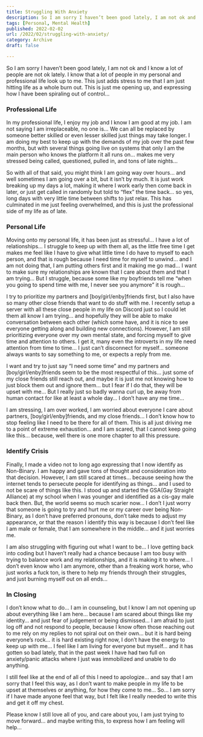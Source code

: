 ```yaml
---
title: Struggling With Anxiety
description: So I am sorry I haven’t been good lately, I am not ok and I know a lot of people are not ok lately. I know that a lot of people in my personal and professional life look up to me.
tags: [Personal, Mental Health]
published: 2022-02-02
url: /2022/02/struggling-with-anxiety/
category: Archive
draft: false

---
```


So I am sorry I haven’t been good lately, I am not ok and I know a lot of people are not ok lately. I know that a lot of people in my personal and professional life look up to me. This just adds stress to me that I am just hitting life as a whole burn out. This is just me opening up, and expressing how I have been spiraling out of control… 

### Professional Life

In my professional life, I enjoy my job and I know I am good at my job. I am not saying I am irreplaceable, no one is… We can all be replaced by someone better skilled or even lesser skilled just things may take longer. I am doing my best to keep up with the demands of my job over the past few months, but with several things going live on systems that only I am the main person who knows the platform it all runs on… makes me very stressed being called, questioned, pulled in, and tons of late nights…

So with all of that said, you might think I am going way over hours… and well sometimes I am going over a bit, but it isn’t by much. It is just work breaking up my days a lot, making it where I work early then come back in later, or just get called in randomly but told to “flex” the time back… so yes, long days with very little time between shifts to just relax. This has culminated in me just feeling overwhelmed, and this is just the professional side of my life as of late.

### Personal Life

Moving onto my personal life, it has been just as stressful… I have a lot of relationships… I struggle to keep up with them all, as the little free time I get makes me feel like I have to give what little time I do have to myself to each person, and that is rough because I need time for myself to unwind… and I am not doing that, I am putting others first and it making me go mad… I want to make sure my relationships are known that I care about them and that I am trying… But I struggle, because some like my boyfriends tell me “when you going to spend time with me, I never see you anymore” it is rough…

I try to prioritize my partners and [boy/girl/enby]friends first, but I also have so many other close friends that want to do stuff with me. I recently setup a server with all these close people in my life on Discord just so I could let them all know I am trying… and hopefully they will be able to make conversation between each other (which some have, and it is nice to see everyone getting along and building new connections). However, I am still prioritizing everyone over my own mental state, and forcing myself to give time and attention to others. I get it, many even the introverts in my life need attention from time to time… I just can’t disconnect for myself… someone always wants to say something to me, or expects a reply from me.

I want and try to just say “I need some time” and my partners and [boy/girl/enby]friends seem to be the most respectful of this… just some of my close friends still reach out, and maybe it is just me not knowing how to just block them out and ignore them… but I fear if I do that, they will be upset with me… But I really just so badly wanna curl up, be away from human contact for like at least a whole day… I don’t have any me time…

I am stressing, I am over worked, I am worried about everyone I care about partners, [boy/girl/enby]friends, and my close friends… I don’t know how to stop feeling like I need to be there for all of them. This is all just driving me to a point of extreme exhaustion… and I am scared, that I cannot keep going like this… because, well there is one more chapter to all this pressure.

### Identify Crisis

Finally, I made a video not to long ago expressing that I now identify as Non-Binary. I am happy and gave tons of thought and consideration into that decision. However, I am still scared at times… because seeing how the internet tends to persecute people for identifying as things… and I used to not be scare of things like this. I stood up and started the GSA(Gay Straight Alliance) at my school when I was younger and identified as a cis-gay male back then. But, the world seems so much scarier now… I don’t I just worry that someone is going to try and hurt me or my career over being Non-Binary, as I don’t have preferred pronouns, don’t take meds to adjust my appearance, or that the reason I identify this way is because I don’t feel like I am male or female, that I am somewhere in the middle… and it just worries me.

I am also struggling with figuring out what I want to be… I love getting back into coding but I haven’t really had a chance because I am too busy with trying to balance work and my relationships, and it is making it to where… I don’t even know who I am anymore, other than a freaking work horse, who just works a fuck ton, is there to help my friends through their struggles, and just burning myself out on all ends… 

### In Closing

I don’t know what to do… I am in counseling, but I know I am not opening up about everything like I am here… because I am scared about things like my identity… and just fear of judgement or being dismissed… I am afraid to just log off and not respond to people, because I know often those reaching out to me rely on my replies to not spiral out on their own… but it is hard being everyone’s rock… it is hard existing right now, I don’t have the energy to keep up with me… I feel like I am living for everyone but myself… and it has gotten so bad lately, that in the past week I have had two full on anxiety/panic attacks where I just was immobilized and unable to do anything.

I still feel like at the end of all of this I need to apologize… and say that I am sorry that I feel this way, as I don’t want to make people in my life to be upset at themselves or anything, for how they come to me… So… I am sorry if I have made anyone feel that way, but I felt like I really needed to write this and get it off my chest.

Please know I still love all of you, and care about you, I am just trying to move forward… and maybe writing this, to express how I am feeling will help…